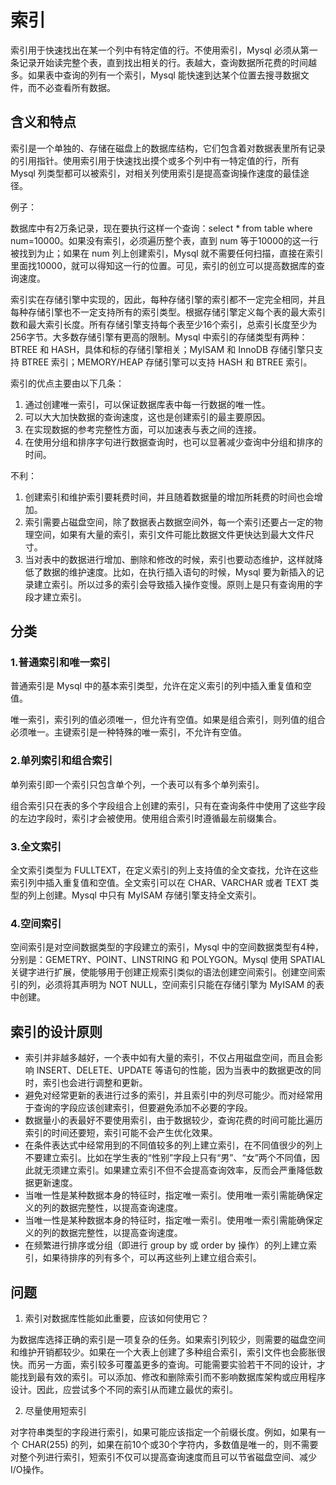 # 索引

索引用于快速找出在某一个列中有特定值的行。不使用索引，Mysql 必须从第一条记录开始读完整个表，直到找出相关的行。表越大，查询数据所花费的时间越多。如果表中查询的列有一个索引，Mysql 能快速到达某个位置去搜寻数据文件，而不必查看所有数据。

## 含义和特点

索引是一个单独的、存储在磁盘上的数据库结构，它们包含着对数据表里所有记录的引用指针。使用索引用于快速找出摸个或多个列中有一特定值的行，所有 Mysql 列类型都可以被索引，对相关列使用索引是提高查询操作速度的最佳途径。

例子：

数据库中有2万条记录，现在要执行这样一个查询：select * from table where num=10000。如果没有索引，必须遍历整个表，直到 num 等于10000的这一行被找到为止；如果在 num 列上创建索引，Mysql 就不需要任何扫描，直接在索引里面找10000，就可以得知这一行的位置。可见，索引的创立可以提高数据库的查询速度。

索引实在存储引擎中实现的，因此，每种存储引擎的索引都不一定完全相同，并且每种存储引擎也不一定支持所有的索引类型。根据存储引擎定义每个表的最大索引数和最大索引长度。所有存储引擎支持每个表至少16个索引，总索引长度至少为256字节。大多数存储引擎有更高的限制。Mysql 中索引的存储类型有两种：BTREE 和 HASH，具体和标的存储引擎相关；MyISAM 和 InnoDB 存储引擎只支持 BTREE 索引；MEMORY/HEAP 存储引擎可以支持 HASH 和 BTREE 索引。

索引的优点主要由以下几条：

1. 通过创建唯一索引，可以保证数据库表中每一行数据的唯一性。
2. 可以大大加快数据的查询速度，这也是创建索引的最主要原因。
3. 在实现数据的参考完整性方面，可以加速表与表之间的连接。
4. 在使用分组和排序字句进行数据查询时，也可以显著减少查询中分组和排序的时间。

不利：

1. 创建索引和维护索引要耗费时间，并且随着数据量的增加所耗费的时间也会增加。
2. 索引需要占磁盘空间，除了数据表占数据空间外，每一个索引还要占一定的物理空间，如果有大量的索引，索引文件可能比数据文件更快达到最大文件尺寸。
3. 当对表中的数据进行增加、删除和修改的时候，索引也要动态维护，这样就降低了数据的维护速度。比如，在执行插入语句的时候，Mysql 要为新插入的记录建立索引。所以过多的索引会导致插入操作变慢。原则上是只有查询用的字段才建立索引。

## 分类

### 1.普通索引和唯一索引

普通索引是 Mysql 中的基本索引类型，允许在定义索引的列中插入重复值和空值。

唯一索引，索引列的值必须唯一，但允许有空值。如果是组合索引，则列值的组合必须唯一。主键索引是一种特殊的唯一索引，不允许有空值。

### 2.单列索引和组合索引

单列索引即一个索引只包含单个列，一个表可以有多个单列索引。

组合索引只在表的多个字段组合上创建的索引，只有在查询条件中使用了这些字段的左边字段时，索引才会被使用。使用组合索引时遵循最左前缀集合。

### 3.全文索引

全文索引类型为 FULLTEXT，在定义索引的列上支持值的全文查找，允许在这些索引列中插入重复值和空值。全文索引可以在 CHAR、VARCHAR 或者 TEXT 类型的列上创建。Mysql 中只有 MyISAM 存储引擎支持全文索引。

### 4.空间索引

空间索引是对空间数据类型的字段建立的索引，Mysql 中的空间数据类型有4种，分别是：GEMETRY、POINT、LINSTRING 和 POLYGON。Mysql 使用 SPATIAL 关键字进行扩展，使能够用于创建正规索引类似的语法创建空间索引。创建空间索引的列，必须将其声明为 NOT NULL，空间索引只能在存储引擎为 MyISAM 的表中创建。

## 索引的设计原则

- 索引并非越多越好，一个表中如有大量的索引，不仅占用磁盘空间，而且会影响 INSERT、DELETE、UPDATE 等语句的性能，因为当表中的数据更改的同时，索引也会进行调整和更新。
- 避免对经常更新的表进行过多的索引，并且索引中的列尽可能少。而对经常用于查询的字段应该创建索引，但要避免添加不必要的字段。
- 数据量小的表最好不要使用索引，由于数据较少，查询花费的时间可能比遍历索引的时间还要短，索引可能不会产生优化效果。
- 在条件表达式中经常用到的不同值较多的列上建立索引，在不同值很少的列上不要建立索引。比如在学生表的“性别”字段上只有“男”、“女”两个不同值，因此就无须建立索引。如果建立索引不但不会提高查询效率，反而会严重降低数据更新速度。
- 当唯一性是某种数据本身的特征时，指定唯一索引。使用唯一索引需能确保定义的列的数据完整性，以提高查询速度。
- 当唯一性是某种数据本身的特征时，指定唯一索引。使用唯一索引需能确保定义的列的数据完整性，以提高查询速度。
- 在频繁进行排序或分组（即进行 group by 或 order by 操作）的列上建立索引，如果待排序的列有多个，可以再这些列上建立组合索引。


## 问题
1. 索引对数据库性能如此重要，应该如何使用它？

为数据库选择正确的索引是一项复杂的任务。如果索引列较少，则需要的磁盘空间和维护开销都较少。如果在一个大表上创建了多种组合索引，索引文件也会膨胀很快。而另一方面，索引较多可覆盖更多的查询。可能需要实验若干不同的设计，才能找到最有效的索引。可以添加、修改和删除索引而不影响数据库架构或应用程序设计。因此，应尝试多个不同的索引从而建立最优的索引。

2. 尽量使用短索引

对字符串类型的字段进行索引，如果可能应该指定一个前缀长度。例如，如果有一个 CHAR(255) 的列，如果在前10个或30个字符内，多数值是唯一的，则不需要对整个列进行索引，短索引不仅可以提高查询速度而且可以节省磁盘空间、减少I/O操作。
